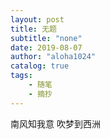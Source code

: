 ```yaml
---
layout: post
title: 无题
subtitle: "none"
date: 2019-08-07
author: "aloha1024"
catalog: true
tags:
    - 随笔
    - 摘抄
---
```


南风知我意 吹梦到西洲 